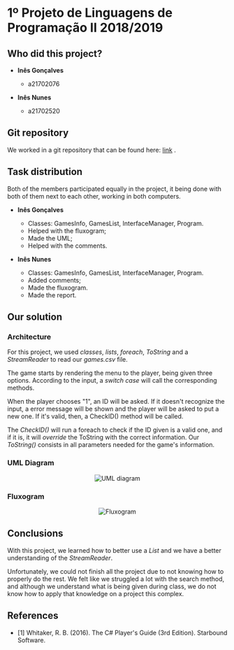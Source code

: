 # 1º Projeto de Linguagens de Programação II 2018/2019

## Who did this project?

* __Inês Gonçalves__
  * a21702076

* __Inês Nunes__
  * a21702520

## Git repository

We worked in a git repository that can be found here: 
[link](https://github.com/ineesgoncalvees/Projeto1_PL2) .

## Task distribution

Both of the members participated equally in the project, it being done
with both of them next to each other, working in both computers.

* __Inês Gonçalves__
  * Classes: GamesInfo, GamesList, InterfaceManager, Program.
  * Helped with the fluxogram;
  * Made the UML;
  * Helped with the comments.

* __Inês Nunes__
  * Classes: GamesInfo, GamesList, InterfaceManager, Program.
  * Added comments;
  * Made the fluxogram.
  * Made the report.

## Our solution

### Architecture

For this project, we used _classes_, _lists_, _foreach_, _ToString_ and a _StreamReader_ to read
our _games.csv_ file.

The game starts by rendering the menu to the player, being given three options.
According to the input, a _switch case_ will call the corresponding methods.

When the player chooses "1", an ID will be asked. If it doesn't recognize the input, 
a error message will be shown and the player will be asked to put a new one.
If it's valid, then, a CheckID() method will be called.

The _CheckID()_ will run a foreach to check if the ID given is a valid one, and if it is,
it will _override_ the ToString with the correct information.
Our _ToString()_ consists in all parameters needed for the game's information.

### UML Diagram

<p align="center">
  <img src="https://i.imgur.com/gBYts6N.png" alt="UML diagram"/>
</p>

### Fluxogram

<p align="center">
  <img src="https://i.imgur.com/c7mOK2U.png" alt="Fluxogram"/>
</p>

## Conclusions

With this project, we learned how to better use a _List_ and we have a better understanding
of the _StreamReader_.

Unfortunately, we could not finish all the project due to not knowing how to properly do the rest.
We felt like we struggled a lot with the search method, and although we understand what is being given
during class, we do not know how to apply that knowledge on a project this complex.

## References

* <a name="ref1">[1]</a> Whitaker, R. B. (2016). The C# Player's Guide
  (3rd Edition). Starbound Software.
